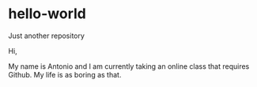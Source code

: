 # hello-world
Just another repository

Hi,

My name is Antonio and I am currently taking an online class that requires Github. My life is as boring as that. 
